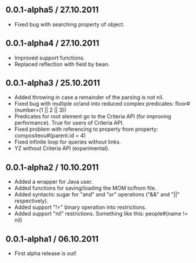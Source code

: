 ## 0.0.1-alpha5 / 27.10.2011

* Fixed bug with searching property of object.

## 0.0.1-alpha4 / 27.10.2011

* Improved support functions.
* Replaced reflection with field by bean.

## 0.0.1-alpha3 / 25.10.2011

* Added throwing in case a remainder of the parsing is not nil.
* Fixed bug with multiple or/and into reduced complex predicates: floor#(number=(1 || 2 || 3))
* Predicates for root element go to the Criteria API (for improving performance). True for users of Criteria API.
* Fixed problem with referencing to property from property: compositeou#(parent.id = 4)
* Fixed infinite loop for queries without links.
* YZ without Criteria API (experimental).

## 0.0.1-alpha2 / 10.10.2011

* Added a wrapper for Java user.
* Added functions for saving/loading the MOM to/from file.
* Added syntactic sugar for "and" and "or" operations ("&&" and "||" respectively).
* Added support "!=" binary operation into restrictions.
* Added support "nil" restrictions. Something like this: people#(name != nil)

## 0.0.1-alpha1 / 06.10.2011

* First alpha release is out!
